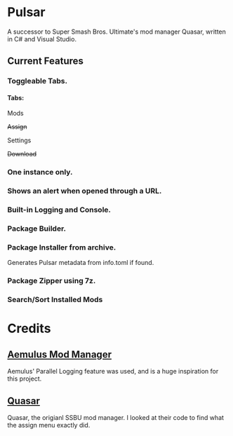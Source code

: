 # Pulsar
 A successor to Super Smash Bros. Ultimate's mod manager Quasar, written in C# and Visual Studio.

## Current Features

### Toggleable Tabs.

#### Tabs:

 Mods

 ~~Assign~~

 Settings

 ~~Download~~

### One instance only.

### Shows an alert when opened through a URL.

### Built-in Logging and Console.

### Package Builder.

### Package Installer from archive.
 Generates Pulsar metadata from info.toml if found.

### Package Zipper using 7z.

### Search/Sort Installed Mods

# Credits
## [Aemulus Mod Manager](https://github.com/TekkaGB/AemulusModManager)
 Aemulus' Parallel Logging feature was used, and is a huge inspiration for this project.

## [Quasar](https://github.com/Mowjoh/Quasar)
 Quasar, the origianl SSBU mod manager. I looked at their code to find what the assign menu exactly did.
